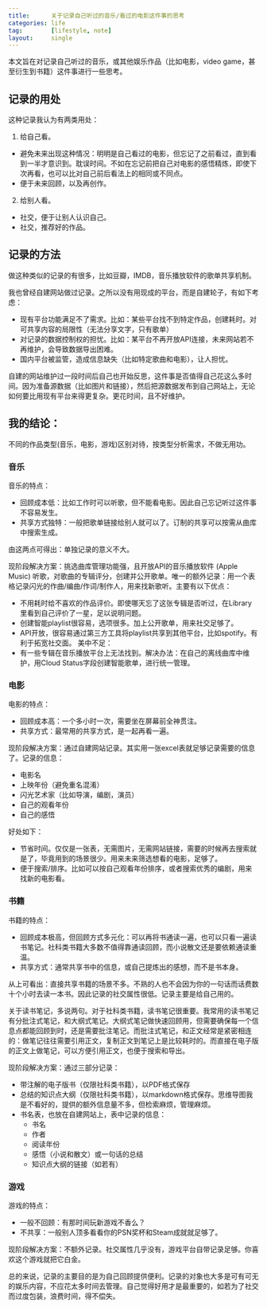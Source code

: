 ```yaml
---
title:      关于记录自己听过的音乐/看过的电影这件事的思考
categories: life
tag:        [lifestyle, note]
layout:     single
---
```


本文旨在对记录自己听过的音乐，或其他娱乐作品（比如电影，video game，甚至衍生到书籍）这件事进行一些思考。

## 记录的用处

这种记录我认为有两类用处：

1. 给自己看。
  - 避免未来出现这种情况：明明是自己看过的电影，但忘记了之前看过，直到看到一半才意识到。耽误时间。不如在忘记前把自己对电影的感悟精炼，即使下次再看，也可以比对自己前后看法上的相同或不同点。
  - 便于未来回顾，以及再创作。
2. 给别人看。
  - 社交，便于让别人认识自己。
  - 社交，推荐好的作品。

## 记录的方法

做这种类似的记录的有很多，比如豆瓣，IMDB，音乐播放软件的歌单共享机制。

我也曾经自建网站做过记录。之所以没有用现成的平台，而是自建轮子，有如下考虑：
  - 现有平台功能满足不了需求。比如：某些平台找不到特定作品，创建耗时。对可共享内容的局限性（无法分享文字，只有歌单）
  - 对记录的数据控制权的担忧。比如：某平台不再开放API连接，未来网站若不再维护，会导致数据导出困难。
  - 国内平台被监管，造成信息缺失（比如特定歌曲和电影），让人担忧。

自建的网站维护过一段时间后自己也开始反思，这件事是否值得自己花这么多时间。因为准备源数据（比如图片和链接），然后把源数据发布到自己网站上，无论如何要比用现有平台来得更复杂。更花时间，且不好维护。

## 我的结论：
不同的作品类型(音乐，电影，游戏)区别对待，按类型分析需求，不做无用功。

### 音乐
音乐的特点：
- 回顾成本低：比如工作时可以听歌，但不能看电影。因此自己忘记听过这件事不容易发生。
- 共享方式独特：一般把歌单链接给别人就可以了。订制的共享可以按需从曲库中搜索生成。

由这两点可得出：单独记录的意义不大。

现阶段解决方案：挑选曲库管理功能强，且开放API的音乐播放软件 (Apple Music) 听歌，对歌曲的专辑评分，创建并公开歌单。唯一的额外记录：用一个表格记录闪光的作曲/编曲/作词/制作人，用来找新歌听。主要有以下优点：
- 不用耗时给不喜欢的作品评价。即使哪天忘了这张专辑是否听过，在Library里看到自己评价了一星，足以说明问题。
- 创建智能playlist很容易，选项很多。加上公开歌单，用来社交足够了。
- API开放，很容易通过第三方工具将playlist共享到其他平台，比如spotify。有利于拓宽社交面。
美中不足：
- 有一些专辑在音乐播放平台上无法找到。解决办法：在自己的离线曲库中维护，用Cloud Status字段创建智能歌单，进行统一管理。

### 电影
电影的特点：
- 回顾成本高：一个多小时一次，需要坐在屏幕前全神贯注。
- 共享方式：最常用的共享方式，是一起再看一遍。

现阶段解决方案：通过自建网站记录。其实用一张excel表就足够记录需要的信息了。记录的信息：
- 电影名
- 上映年份（避免重名混淆）
- 闪光艺术家（比如导演，编剧，演员）
- 自己的观看年份
- 自己的感悟

好处如下：
- 节省时间。仅仅是一张表，无需图片，无需网站链接，需要的时候再去搜索就是了，毕竟用到的场景很少。用来未来筛选想看的电影，足够了。
- 便于搜索/排序。比如可以按自己观看年份排序，或者搜索优秀的编剧，用来找新的电影看。

### 书籍
书籍的特点：
- 回顾成本极高，但回顾方式多元化：可以再将书通读一遍，也可以只看一遍读书笔记。社科类书籍大多数不值得靠通读回顾，而小说散文还是要依赖通读重温。
- 共享方式：通常共享书中的信息，或自己提炼出的感想，而不是书本身。

从上可看出：直接共享书籍的场景不多。不熟的人也不会因为你的一句话而话费数十个小时去读一本书。因此记录的社交属性很低。记录主要是给自己用的。

关于读书笔记，多说两句。对于社科类书籍，读书笔记很重要。我常用的读书笔记有分批注式笔记，和大纲式笔记。大纲式笔记做快速回顾用，但需要确保每一个信息点都能回顾到时，还是需要批注笔记。而批注式笔记，和正文经常是紧密相连的：做笔记往往需要引用正文，复制正文到笔记上是比较耗时的。而直接在电子版的正文上做笔记，可以方便引用正文，也便于搜索和导出。

现阶段解决方案：通过三部分记录：
- 带注解的电子版书（仅限社科类书籍），以PDF格式保存
- 总结的知识点大纲（仅限社科类书籍），以markdown格式保存。思维导图我是不看好的，提供的额外信息量不多，但检索麻烦，管理麻烦。
- 书名表，也放在自建网站上，表中记录的信息：
  - 书名
  - 作者
  - 阅读年份
  - 感悟（小说和散文）或一句话的总结
  - 知识点大纲的链接（如若有）

### 游戏
游戏的特点：
- 一般不回顾：有那时间玩新游戏不香么？
- 不共享：一般别人顶多看看你的PSN奖杯和Steam成就就足够了。

现阶段解决方案：不额外记录。社交属性几乎没有，游戏平台自带记录足够。你喜欢这个游戏就把它白金。

总的来说，记录的主要目的是为自己回顾提供便利。记录的对象也大多是可有可无的娱乐内容，不应花太多时间去管理。自己觉得好用才是最重要的，如若为了社交而过度包装，浪费时间，得不偿失。